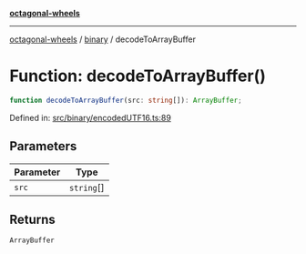 [**octagonal-wheels**](../../README.md)

***

[octagonal-wheels](../../modules.md) / [binary](../README.md) / decodeToArrayBuffer

# Function: decodeToArrayBuffer()

```ts
function decodeToArrayBuffer(src: string[]): ArrayBuffer;
```

Defined in: [src/binary/encodedUTF16.ts:89](https://github.com/vrtmrz/octagonal-wheels/blob/main/src/binary/encodedUTF16.ts#L89)

## Parameters

| Parameter | Type |
| ------ | ------ |
| `src` | `string`[] |

## Returns

`ArrayBuffer`
